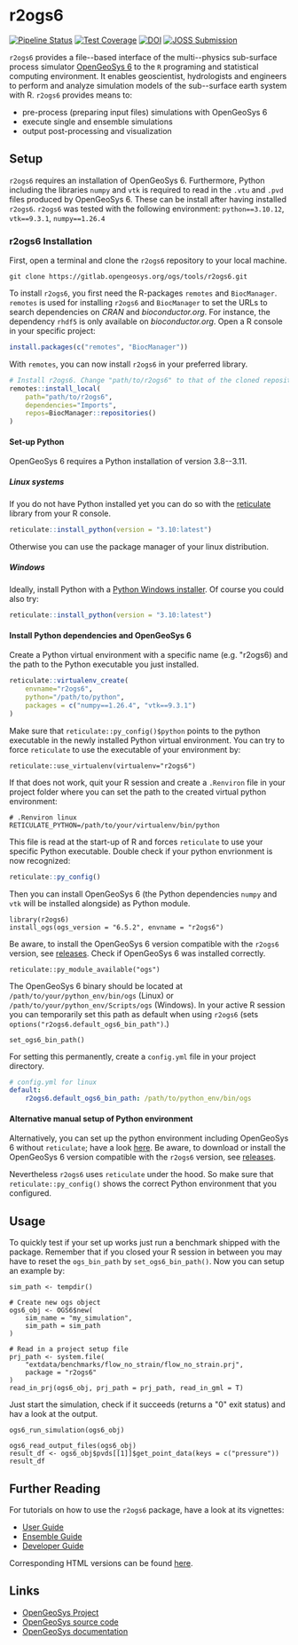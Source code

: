 # r2ogs6

[![Pipeline Status](https://gitlab.opengeosys.org/ogs/tools/r2ogs6/badges/master/pipeline.svg)](https://gitlab.opengeosys.org/ogs/tools/r2ogs6/-/commits/master)
[![Test Coverage](https://gitlab.opengeosys.org/ogs/tools/r2ogs6/badges/master/coverage.svg)](https://gitlab.opengeosys.org/ogs/tools/r2ogs6/-/jobs)
[![DOI](https://zenodo.org/badge/DOI/10.5281/zenodo.7389626.svg)](https://doi.org/10.5281/zenodo.7389626)
[![JOSS Submission](https://joss.theoj.org/papers/08cb661c22ca8553e418acafeb9e7cb5/status.svg)](https://joss.theoj.org/papers/08cb661c22ca8553e418acafeb9e7cb5)

`r2ogs6` provides a file--based interface of the multi--physics sub-surface process simulator [OpenGeoSys 6](https://gitlab.opengeosys.org/ogs/ogs) to the `R` programing and statistical computing environment.
It enables geoscientist, hydrologists and engineers to perform and analyze simulation models of the sub--surface earth system with R.
`r2ogs6` provides means to:
- pre-process (preparing input files) simulations with OpenGeoSys 6
- execute single and ensemble simulations
- output post-processing and visualization


## Setup

`r2ogs6` requires an installation of OpenGeoSys 6.
Furthermore, Python including the libraries `numpy` and `vtk` is required to read in the `.vtu` and `.pvd` files produced by OpenGeoSys 6.
These can be install after having installed `r2ogs6`.
`r2ogs6` was tested with the following environment: `python==3.10.12`, `vtk==9.3.1`, `numpy==1.26.4`


### r2ogs6 Installation

First, open a terminal and clone the `r2ogs6` repository to your local machine.

```
git clone https://gitlab.opengeosys.org/ogs/tools/r2ogs6.git
```

To install `r2ogs6`, you first need the R-packages `remotes` and `BiocManager`.
`remotes` is used for installing `r2ogs6` and `BiocManager` to set the URLs 
to search dependencies on *CRAN* and *bioconductor.org*.
For instance, the dependency `rhdf5` is only available on *bioconductor.org*.
Open a R console in your specific project:

```r
install.packages(c("remotes", "BiocManager"))
```

With `remotes`, you can now install `r2ogs6` in your preferred library.

```r
# Install r2ogs6. Change "path/to/r2ogs6" to that of the cloned repository!
remotes::install_local(
    path="path/to/r2ogs6", 
    dependencies="Imports",
    repos=BiocManager::repositories()
)
```

#### Set-up Python

OpenGeoSys 6 requires a Python installation of version 3.8--3.11.


##### Linux systems

If you do not have Python installed yet you can do so with the 
[reticulate](https://rstudio.github.io/reticulate/index.html) library from
your R console.

```r
reticulate::install_python(version = "3.10:latest")
```

Otherwise you can use the package manager of your linux distribution.


##### Windows

Ideally, install Python with a [Python Windows installer](https://www.python.org/downloads/windows/).
Of course you could also try:

```r
reticulate::install_python(version = "3.10:latest")
```

#### Install Python dependencies and OpenGeoSys 6

Create a Python virtual environment with a specific name (e.g. "r2ogs6) and the
 path to the Python executable you just installed.

```r
reticulate::virtualenv_create(
    envname="r2ogs6", 
    python="/path/to/python",
    packages = c("numpy==1.26.4", "vtk==9.3.1")
)
```

Make sure that `reticulate::py_config()$python` points to the python executable
in the newly installed Python virtual environment.
You can try to force `reticulate` to use the executable of your environment by:

```
reticulate::use_virtualenv(virtualenv="r2ogs6")
```

If that does not work, quit your R session and create a `.Renviron` file in 
your project folder where you can set the path to the created virtual python
environment:

```
# .Renviron linux
RETICULATE_PYTHON=/path/to/your/virtualenv/bin/python
```

This file is read at the start-up of R and forces `reticulate` to use your
specific Python executable. Double check if your python envrionment is now 
recognized:

```r
reticulate::py_config()
``` 

Then you can install OpenGeoSys 6 (the Python dependencies `numpy` and `vtk` 
will be installed alongside) as Python module.

```
library(r2ogs6)
install_ogs(ogs_version = "6.5.2", envname = "r2ogs6")
```
Be aware, to install the OpenGeoSys 6 version compatible with the `r2ogs6` version,
 see [releases](https://gitlab.opengeosys.org/ogs/tools/r2ogs6/-/releases).
Check if OpenGeoSys 6 was installed correctly.

```
reticulate::py_module_available("ogs")
```

The OpenGeoSys 6 binary should be located at `/path/to/your/python_env/bin/ogs` 
(Linux) or `/path/to/your/python_env/Scripts/ogs` (Windows). 
In your active R session you can temporarily set this path as default when 
using `r2ogs6` (sets `options("r2ogs6.default_ogs6_bin_path")`.)

```
set_ogs6_bin_path()
```

For setting this permanently, create a `config.yml` file in your project 
directory.

```yml
# config.yml for linux
default:
    r2ogs6.default_ogs6_bin_path: /path/to/python_env/bin/ogs
```


#### Alternative manual setup of Python environment

Alternatively, you can set up the python environment including OpenGeoSys 6
without `reticulate`; have a look [here](https://www.opengeosys.org/docs/userguide/basics/introduction/#install-via-pip).
Be aware, to download or install the OpenGeoSys 6 version compatible with the `r2ogs6` version, see [releases](https://gitlab.opengeosys.org/ogs/tools/r2ogs6/-/releases).

Nevertheless `r2ogs6` uses `reticulate` under the hood.
So make sure that `reticulate::py_config()` shows the correct Python
environment that you configured.


## Usage

To quickly test if your set up works just run a benchmark shipped with the 
package. 
Remember that if you closed your R session in between you may have to reset the
 `ogs_bin_path` by ```set_ogs6_bin_path()```.
Now you can setup an example by:

```
sim_path <- tempdir()

# Create new ogs object
ogs6_obj <- OGS6$new(
    sim_name = "my_simulation",
    sim_path = sim_path
)

# Read in a project setup file
prj_path <- system.file(
    "extdata/benchmarks/flow_no_strain/flow_no_strain.prj",
    package = "r2ogs6"
)
read_in_prj(ogs6_obj, prj_path = prj_path, read_in_gml = T)
```

Just start the simulation, check if it succeeds (returns a "0" exit status) and
 hav a look at the output.

```
ogs6_run_simulation(ogs6_obj)

ogs6_read_output_files(ogs6_obj)
result_df <- ogs6_obj$pvds[[1]]$get_point_data(keys = c("pressure"))
result_df
```


## Further Reading

For tutorials on how to use the `r2ogs6` package, have a look at its vignettes:

* [User Guide](vignettes/user_workflow_vignette.Rmd) 
* [Ensemble Guide](vignettes/ensemble_workflow_vignette.Rmd)
* [Developer Guide](vignettes/dev_workflow_vignette.Rmd)

Corresponding HTML versions can be found [here](inst/vignettes_built/).

## Links

* [OpenGeoSys Project](https://www.opengeosys.org/)
* [OpenGeoSys source code](https://gitlab.opengeosys.org/ogs/ogs)
* [OpenGeoSys documentation](https://www.opengeosys.org/docs/)
